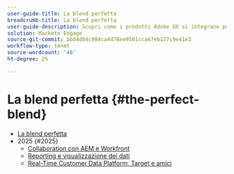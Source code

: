 ```yaml
---
user-guide-title: La blend perfetta
breadcrumb-title: La blend perfetta
user-guide-description: Scopri come i prodotti Adobe DX si integrano per semplificare i flussi di lavoro, aumentare l’efficienza e offrire risultati di business più intelligenti con demo live e domande e risposte.
solution: Marketo Engage
source-git-commit: bbd4d84c984ca4d78ee9501cca67eb127c9e41e3
workflow-type: tm+mt
source-wordcount: '48'
ht-degree: 2%

---
```



# La blend perfetta {#the-perfect-blend}

+ [La blend perfetta](overview.md)
+ 2025 {#2025}
   + [Collaboration con AEM e Workfront](2025/aem-and-workfront.md)
   + [Reporting e visualizzazione dei dati](2025/data-reporting-and-visualization.md)
   + [Real-Time Customer Data Platform, Target e amici](2025/rtcdp-target.md)
